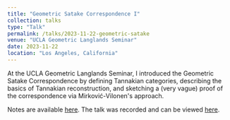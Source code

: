 ```yaml
---
title: "Geometric Satake Correspondence I"
collection: talks
type: "Talk"
permalink: /talks/2023-11-22-geometric-satake
venue: "UCLA Geometric Langlands Seminar"
date: 2023-11-22
location: "Los Angeles, California"
---
```


At the UCLA Geometric Langlands Seminar, I introduced the Geometric Satake Correspondence by defining Tannakian categories, describing the basics of Tannakian reconstruction, and sketching a (very vague) proof of the correspondence via Mirković-Vilonen's approach. 

Notes are available [here](https://max.steinbergfour.com/files/satake.pdf). The talk was recorded and can be viewed [here](https://www.youtube.com/watch?v=r_iFcDro5pE).
